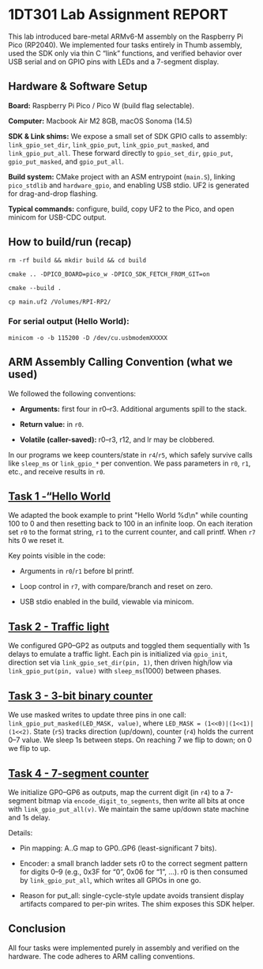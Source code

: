 # 1DT301 Lab Assignment REPORT

This lab introduced bare-metal ARMv6-M assembly on the Raspberry Pi Pico (RP2040). We implemented four tasks entirely in Thumb assembly, used the SDK only via thin C “link” functions, and verified behavior over USB serial and on GPIO pins with LEDs and a 7-segment display.

## Hardware & Software Setup

**Board:** Raspberry Pi Pico / Pico W (build flag selectable). 

**Computer:** Macbook Air M2 8GB, macOS Sonoma (14.5)

**SDK & Link shims:** We expose a small set of SDK GPIO calls to assembly: `link_gpio_set_dir`, `link_gpio_put`, `link_gpio_put_masked`, and `link_gpio_put_all`. These forward directly to `gpio_set_dir`, `gpio_put`, `gpio_put_masked`, and `gpio_put_all`. 

**Build system:** CMake project with an ASM entrypoint (`main.S`), linking `pico_stdlib` and `hardware_gpio`, and enabling USB stdio. UF2 is generated for drag-and-drop flashing. 

**Typical commands:** configure, build, copy UF2 to the Pico, and open minicom for USB-CDC output. 

## How to build/run (recap)

`rm -rf build && mkdir build && cd build`

`cmake .. -DPICO_BOARD=pico_w -DPICO_SDK_FETCH_FROM_GIT=on`

`cmake --build .`

`cp main.uf2 /Volumes/RPI-RP2/`

### For serial output (Hello World):

`minicom -o -b 115200 -D /dev/cu.usbmodemXXXXX`


## ARM Assembly Calling Convention (what we used)

We followed the following conventions:

- **Arguments:** first four in r0–r3. Additional arguments spill to the stack.

- **Return value:** in `r0`.

- **Volatile (caller-saved):** r0–r3, r12, and lr may be clobbered.

In our programs we keep counters/state in `r4`/`r5`, which safely survive calls like `sleep_ms` or `link_gpio_*` per convention. We pass parameters in `r0`, `r1`, etc., and receive results in `r0`.

## [Task 1 -“Hello World](./task1.S)

We adapted the book example to print "Hello World %d\n" while counting 100 to 0 and then resetting back to 100 in an infinite loop. On each iteration set `r0` to the format string, `r1` to the current counter, and call printf. When `r7` hits 0 we reset it. 

Key points visible in the code:

- Arguments in `r0`/`r1` before bl printf.

- Loop control in `r7`, with compare/branch and reset on zero.

- USB stdio enabled in the build, viewable via minicom.

## [Task 2 - Traffic light](./task2.S)

We configured GP0–GP2 as outputs and toggled them sequentially with 1s delays to emulate a traffic light. Each pin is initialized via `gpio_init`, direction set via `link_gpio_set_dir(pin, 1)`, then driven high/low via `link_gpio_put(pin, value)` with `sleep_ms`(1000) between phases.

## [Task 3 - 3-bit binary counter](./task3.S)

We use masked writes to update three pins in one call: `link_gpio_put_masked(LED_MASK, value)`, where `LED_MASK = (1<<0)|(1<<1)|(1<<2)`. State (`r5`) tracks direction (up/down), counter (`r4`) holds the current 0–7 value. We sleep 1s between steps. On reaching 7 we flip to down; on 0 we flip to up. 

## [Task 4 - 7-segment counter](./task4.S)

We initialize GP0–GP6 as outputs, map the current digit (in `r4`) to a 7-segment bitmap via `encode_digit_to_segments`, then write all bits at once with `link_gpio_put_all(v)`. We maintain the same up/down state machine and 1s delay. 

Details:

- Pin mapping: A..G map to GP0..GP6 (least-significant 7 bits). 

- Encoder: a small branch ladder sets r0 to the correct segment pattern for digits 0–9 (e.g., 0x3F for “0”, 0x06 for “1”, ...). r0 is then consumed by `link_gpio_put_all`, which writes all GPIOs in one go. 

- Reason for put_all: single-cycle-style update avoids transient display artifacts compared to per-pin writes. The shim exposes this SDK helper. 

## Conclusion

All four tasks were implemented purely in assembly and verified on the hardware. The code adheres to ARM calling conventions.